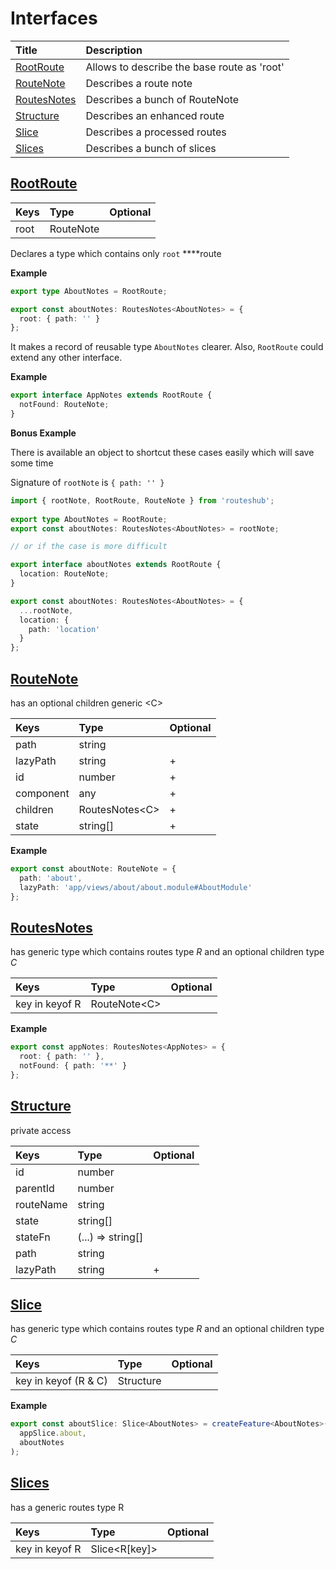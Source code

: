 # Interfaces

| Title | Description |
| :--- | :--- |
| [RootRoute](interfaces.md#rootroute) | Allows to describe the base route as 'root' |
| [RouteNote](interfaces.md#routenote) | Describes a route note |
| [RoutesNotes](interfaces.md#routesnotes) | Describes a bunch of RouteNote |
| [Structure](interfaces.md#structure) | Describes an enhanced route |
| [Slice](interfaces.md#slice) | Describes a processed routes |
| [Slices](interfaces.md#slices) | Describes a bunch of slices |



## [RootRoute](interfaces.md#rootroute)

| Keys | Type | Optional |
| :--- | :--- | :--- |
| root | RouteNote |  |

Declares a type which contains only `root` ****route

**Example**

```typescript
export type AboutNotes = RootRoute;

export const aboutNotes: RoutesNotes<AboutNotes> = {
  root: { path: '' }
};
```

 It makes a record of reusable type `AboutNotes` clearer. Also, `RootRoute`  could extend any other interface.

**Example**

```typescript
export interface AppNotes extends RootRoute {
  notFound: RouteNote;
}
```

**Bonus Example**

There is available an object to shortcut these cases easily which will save some time

Signature of `rootNote` is `{ path: '' }`

```typescript
import { rootNote, RootRoute, RouteNote } from 'routeshub';
 
export type AboutNotes = RootRoute;
export const aboutNotes: RoutesNotes<AboutNotes> = rootNote;

// or if the case is more difficult

export interface aboutNotes extends RootRoute {
  location: RouteNote;
}

export const aboutNotes: RoutesNotes<AboutNotes> = {
  ...rootNote,
  location: {
    path: 'location'
  }
};
```

##  [RouteNote](interfaces.md#routenote)

has an optional children generic &lt;C&gt;

| Keys | Type | Optional |
| :--- | :--- | :--- |
| path | string |  |
| lazyPath | string | + |
| id | number | + |
| component | any | + |
| children | RoutesNotes&lt;C&gt; | + |
| state | string\[\] | + |

**Example**

```typescript
export const aboutNote: RouteNote = {
  path: 'about',
  lazyPath: 'app/views/about/about.module#AboutModule'
};
```

##  [RoutesNotes](interfaces.md#routesnotes)

has generic type which contains routes type _R_ and an optional children type _C_

| Keys | Type | Optional |
| :--- | :--- | :--- |
| key in keyof R | RouteNote&lt;C&gt; |  |

**Example**

```typescript
export const appNotes: RoutesNotes<AppNotes> = {
  root: { path: '' },
  notFound: { path: '**' }
};
```

## [Structure ](interfaces.md#structure)

private access

| Keys | Type | Optional |
| :--- | :--- | :--- |
| id | number |  |
| parentId | number |  |
| routeName | string |  |
| state | string\[\] |  |
| stateFn | \(...\) =&gt; string\[\] |  |
| path | string |  |
| lazyPath | string | + |

## [Slice](interfaces.md#slice)

has generic type which contains routes type _R_ and an optional children type _C_

| Keys | Type | Optional |
| :--- | :--- | :--- |
| key in keyof \(R & C\) | Structure |  |

**Example**

```typescript
export const aboutSlice: Slice<AboutNotes> = createFeature<AboutNotes>(
  appSlice.about,
  aboutNotes
);
```

##  [Slices](interfaces.md#slices)

has a generic routes type R

| Keys | Type | Optional |
| :--- | :--- | :--- |
| key in keyof R | Slice&lt;R\[key\]&gt; |  |

